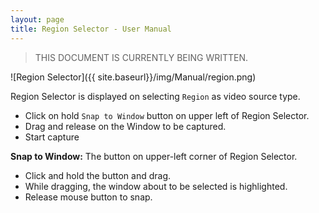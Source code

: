 ```yaml
---
layout: page
title: Region Selector - User Manual
---
```


> THIS DOCUMENT IS CURRENTLY BEING WRITTEN.

![Region Selector]({{ site.baseurl}}/img/Manual/region.png)

Region Selector is displayed on selecting `Region` as video source type.

- Click on hold `Snap to Window` button on upper left of Region Selector.
- Drag and release on the Window to be captured.
- Start capture

**Snap to Window:** The button on upper-left corner of Region Selector.
- Click and hold the button and drag.
- While dragging, the window about to be selected is highlighted.
- Release mouse button to snap.